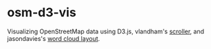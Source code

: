 # osm-d3-vis
Visualizing OpenStreetMap data using D3.js, vlandham's [scroller](https://github.com/vlandham/scroll_demo), and jasondavies's [word cloud layout](https://github.com/jasondavies/d3-cloud).
